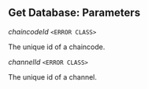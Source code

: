

## Get Database: Parameters  
  
<article>

*chaincodeId* `<ERROR CLASS>` 

The unique id of a chaincode.

</article>
<article>

*channelId* `<ERROR CLASS>` 

The unique id of a channel.

</article>

